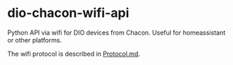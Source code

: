 # dio-chacon-wifi-api
Python API via wifi for DIO devices from Chacon. Useful for homeassistant or other platforms.

The wifi protocol is described in [Protocol.md](Protocol.md).

